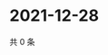 # 2021-12-28

共 0 条

<!-- BEGIN WEIBO -->
<!-- 最后更新时间 Tue Dec 28 2021 03:12:13 GMT+0800 (China Standard Time) -->

<!-- END WEIBO -->

